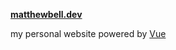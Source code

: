 **[matthewbell.dev](https://matthewbell.dev)**

my personal website powered by [Vue](https://vuejs.org)

<br>